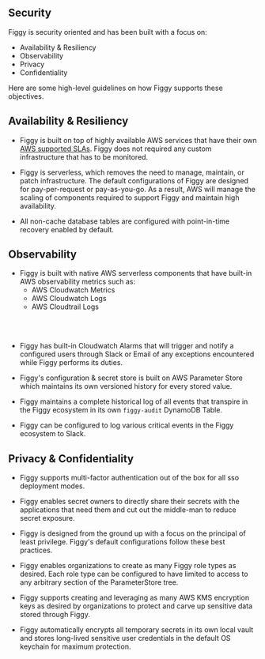 
## Security

Figgy is security oriented and has been built with a focus on:

- Availability & Resiliency
- Observability
- Privacy
- Confidentiality

Here are some high-level guidelines on how Figgy supports these objectives. 

## Availability & Resiliency

- Figgy is built on top of highly available AWS services that have their own [AWS supported SLAs](https://aws.amazon.com/legal/service-level-agreements/).
Figgy does not required any custom infrastructure that has to be monitored.

- Figgy is serverless, which removes the need to manage, maintain, or patch infrastructure. The default 
configurations of Figgy are designed for pay-per-request or pay-as-you-go. As a result,
AWS will manage the scaling of components required to support Figgy and maintain high availability.

- All non-cache database tables are configured with point-in-time recovery enabled by default.

## Observability

- Figgy is built with native AWS serverless components that have built-in AWS observability metrics such as:
    - AWS Cloudwatch Metrics
    - AWS Cloudwatch Logs
    - AWS Cloudtrail Logs
<br/>
<br/>

- Figgy has built-in Cloudwatch Alarms that will trigger and notify a configured users through Slack or Email
 of any exceptions encountered while Figgy performs its duties.

- Figgy's configuration & secret store is built on AWS Parameter Store which maintains its own versioned history for every stored value.

- Figgy maintains a complete historical log of all events that transpire in the Figgy ecosystem in its own `figgy-audit` 
DynamoDB Table.

- Figgy can be configured to log various critical events in the Figgy ecosystem to Slack. 

## Privacy & Confidentiality

- Figgy supports multi-factor authentication out of the box for all sso deployment modes.

- Figgy enables secret owners to directly share their secrets with the applications that need
them and cut out the middle-man to reduce secret exposure.

- Figgy is designed from the ground up with a focus on the principal of least privilege. Figgy's default configurations 
follow these best practices. 

- Figgy enables organizations to create as many Figgy role types as desired. Each role type can be configured to have 
limited to access to any arbitrary section of the ParameterStore tree.

- Figgy supports creating and leveraging as many AWS KMS encryption keys as desired by organizations to protect and carve 
up sensitive data stored through Figgy.

- Figgy automatically encrypts all temporary secrets in its own local vault and stores long-lived sensitive user 
credentials in the default OS keychain for maximum protection.

